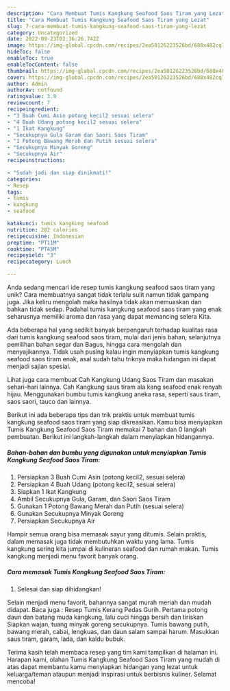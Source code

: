```yaml
---
description: "Cara Membuat Tumis Kangkung Seafood Saos Tiram yang Lezat"
title: "Cara Membuat Tumis Kangkung Seafood Saos Tiram yang Lezat"
slug: 7-cara-membuat-tumis-kangkung-seafood-saos-tiram-yang-lezat
category: Uncategorized
date: 2022-09-23T02:36:26.742Z
image: https://img-global.cpcdn.com/recipes/2ea50126223526bd/680x482cq70/tumis-kangkung-seafood-saos-tiram-foto-resep-utama.jpg
hideToc: false
enableToc: true
enableTocContent: false
thumbnail: https://img-global.cpcdn.com/recipes/2ea50126223526bd/680x482cq70/tumis-kangkung-seafood-saos-tiram-foto-resep-utama.jpg
cover: https://img-global.cpcdn.com/recipes/2ea50126223526bd/680x482cq70/tumis-kangkung-seafood-saos-tiram-foto-resep-utama.jpg
author: Admin
authorAv: notfound
ratingvalue: 3.9
reviewcount: 7
recipeingredient:
- "3 Buah Cumi Asin potong kecil2 sesuai selera"
- "4 Buah Udang potong kecil2 sesuai selera"
- "1 Ikat Kangkung"
- "Secukupnya Gula Garam dan Saori Saos Tiram"
- "1 Potong Bawang Merah dan Putih sesuai selera"
- "Secukupnya Minyak Goreng"
- "Secukupnya Air"
recipeinstructions:

- "Sudah jadi dan siap dinikmati!"
categories:
- Resep
tags:
- tumis
- kangkung
- seafood

katakunci: tumis kangkung seafood 
nutrition: 282 calories
recipecuisine: Indonesian
preptime: "PT11M"
cooktime: "PT45M"
recipeyield: "3"
recipecategory: Lunch

---
```





Anda sedang mencari ide resep tumis kangkung seafood saos tiram yang unik? Cara membuatnya sangat tidak terlalu sulit namun tidak gampang juga. Jika keliru mengolah maka hasilnya tidak akan memuaskan dan bahkan tidak sedap. Padahal tumis kangkung seafood saos tiram yang enak seharusnya memiliki aroma dan rasa yang dapat memancing selera Kita.





Ada beberapa hal yang sedikit banyak berpengaruh terhadap kualitas rasa dari tumis kangkung seafood saos tiram, mulai dari jenis bahan, selanjutnya pemilihan bahan segar dan Bagus, hingga cara mengolah dan menyajikannya. Tidak usah pusing kalau ingin menyiapkan tumis kangkung seafood saos tiram enak,      asal sudah tahu triknya maka hidangan ini dapat menjadi sajian spesial.














Lihat juga cara membuat Cah Kangkung Udang Saos Tiram dan masakan sehari-hari lainnya. Cah Kangkung saus tiram ala kang seafood enak renyah hijau. Menggunakan bumbu tumis kangkung aneka rasa, seperti saus tiram, saos saori, tauco dan lainnya.






Berikut ini ada beberapa tips dan trik praktis untuk membuat tumis kangkung seafood saos tiram yang siap dikreasikan. Kamu bisa menyiapkan Tumis Kangkung Seafood Saos Tiram memakai 7 bahan dan 0 langkah pembuatan. Berikut ini langkah-langkah dalam menyiapkan hidangannya.

<!--inarticleads1-->

##### Bahan-bahan dan bumbu yang digunakan untuk menyiapkan Tumis Kangkung Seafood Saos Tiram:

1. Persiapkan 3 Buah Cumi Asin (potong kecil2, sesuai selera)
1. Persiapkan 4 Buah Udang (potong kecil2, sesuai selera)
1. Siapkan 1 Ikat Kangkung
1. Ambil Secukupnya Gula, Garam, dan Saori Saos Tiram
1. Gunakan 1 Potong Bawang Merah dan Putih (sesuai selera)
1. Gunakan Secukupnya Minyak Goreng
1. Persiapkan Secukupnya Air


Hampir semua orang bisa memasak sayur yang ditumis. Selain praktis, dalam memasak juga tidak membutuhkan waktu yang lama. Tumis kangkung sering kita jumpai di kulineran seafood dan rumah makan. Tumis kangkung menjadi menu favorit banyak orang. 

<!--inarticleads2-->

##### Cara memasak Tumis Kangkung Seafood Saos Tiram:


1. Selesai dan siap dihidangkan!

Selain menjadi menu favorit, bahannya sangat murah meriah dan mudah didapat. Baca juga : Resep Tumis Kerang Pedas Gurih. Pertama potong daun dan batang muda kangkung, lalu cuci hingga bersih dan tiriskan Siapkan wajan, tuang minyak goreng secukupnya. Tumis bawang putih, bawang merah, cabai, lengkuas, dan daun salam sampai harum. Masukkan saus tiram, garam, lada, dan kaldu bubuk. 

Terima kasih telah membaca resep yang tim kami tampilkan di halaman ini. Harapan kami, olahan Tumis Kangkung Seafood Saos Tiram yang mudah di atas dapat membantu kamu menyiapkan hidangan yang lezat untuk keluarga/teman ataupun menjadi inspirasi untuk berbisnis kuliner. Selamat mencoba!
